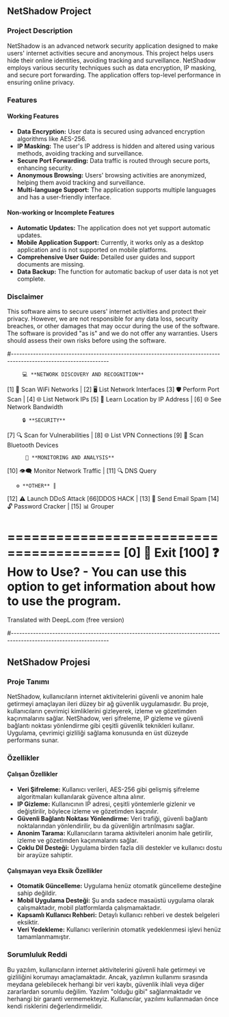 ## NetShadow Project

### Project Description
NetShadow is an advanced network security application designed to make users' internet activities secure and anonymous. This project helps users hide their online identities, avoiding tracking and surveillance. NetShadow employs various security techniques such as data encryption, IP masking, and secure port forwarding. The application offers top-level performance in ensuring online privacy.

### Features
#### Working Features
- **Data Encryption:** User data is secured using advanced encryption algorithms like AES-256.
- **IP Masking:** The user's IP address is hidden and altered using various methods, avoiding tracking and surveillance.
- **Secure Port Forwarding:** Data traffic is routed through secure ports, enhancing security.
- **Anonymous Browsing:** Users' browsing activities are anonymized, helping them avoid tracking and surveillance.
- **Multi-language Support:** The application supports multiple languages and has a user-friendly interface.

#### Non-working or Incomplete Features
- **Automatic Updates:** The application does not yet support automatic updates.
- **Mobile Application Support:** Currently, it works only as a desktop application and is not supported on mobile platforms.
- **Comprehensive User Guide:** Detailed user guides and support documents are missing.
- **Data Backup:** The function for automatic backup of user data is not yet complete.

### Disclaimer
This software aims to secure users' internet activities and protect their privacy. However, we are not responsible for any data loss, security breaches, or other damages that may occur during the use of the software. The software is provided "as is" and we do not offer any warranties. Users should assess their own risks before using the software.


#-----------------------------------------------------------------------------------------------------------------

      
         💻 **NETWORK DISCOVERY AND RECOGNITION** 
     

  [1] 📶 Scan WiFi Networks | [2] 🖥️ List Network Interfaces
  [3] 🛡️ Perform Port Scan | [4] 🌐 List Network IPs
  [5] 📍 Learn Location by IP Address | [6] 🌐 See Network Bandwidth

       
         🔒 **SECURITY** 
       

  [7] 🔍 Scan for Vulnerabilities | [8] 🌐 List VPN Connections
  [9] 📶 Scan Bluetooth Devices

  
          👀 **MONITORING AND ANALYSIS** 
        

  [10] 👁️‍🗨️ Monitor Network Traffic | [11] 🔍 DNS Query

     
       ⚙️ **OTHER** ║
     

  [12] ⚠️ Launch DDoS Attack 
  [66]DDOS HACK | [13] 📧 Send Email Spam
  [14] 🔓 Password Cracker | [15] 📊 Grouper

========================================
  [0] 🚪 Exit
  [100] ❓ How to Use? - You can use this option to get information about how to use the program.
=======

Translated with DeepL.com (free version)

#-----------------------------------------------------------------------------------------------------------------

## NetShadow Projesi

### Proje Tanımı
NetShadow, kullanıcıların internet aktivitelerini güvenli ve anonim hale getirmeyi amaçlayan ileri düzey bir ağ güvenlik uygulamasıdır. Bu proje, kullanıcıların çevrimiçi kimliklerini gizleyerek, izleme ve gözetimden kaçınmalarını sağlar. NetShadow, veri şifreleme, IP gizleme ve güvenli bağlantı noktası yönlendirme gibi çeşitli güvenlik teknikleri kullanır. Uygulama, çevrimiçi gizliliği sağlama konusunda en üst düzeyde performans sunar.

### Özellikler
#### Çalışan Özellikler
- **Veri Şifreleme:** Kullanıcı verileri, AES-256 gibi gelişmiş şifreleme algoritmaları kullanılarak güvence altına alınır.
- **IP Gizleme:** Kullanıcının IP adresi, çeşitli yöntemlerle gizlenir ve değiştirilir, böylece izleme ve gözetimden kaçınılır.
- **Güvenli Bağlantı Noktası Yönlendirme:** Veri trafiği, güvenli bağlantı noktalarından yönlendirilir, bu da güvenliğin artırılmasını sağlar.
- **Anonim Tarama:** Kullanıcıların tarama aktiviteleri anonim hale getirilir, izleme ve gözetimden kaçınmalarını sağlar.
- **Çoklu Dil Desteği:** Uygulama birden fazla dili destekler ve kullanıcı dostu bir arayüze sahiptir.

#### Çalışmayan veya Eksik Özellikler
- **Otomatik Güncelleme:** Uygulama henüz otomatik güncelleme desteğine sahip değildir.
- **Mobil Uygulama Desteği:** Şu anda sadece masaüstü uygulama olarak çalışmaktadır, mobil platformlarda çalışmamaktadır.
- **Kapsamlı Kullanıcı Rehberi:** Detaylı kullanıcı rehberi ve destek belgeleri eksiktir.
- **Veri Yedekleme:** Kullanıcı verilerinin otomatik yedeklenmesi işlevi henüz tamamlanmamıştır.

### Sorumluluk Reddi
Bu yazılım, kullanıcıların internet aktivitelerini güvenli hale getirmeyi ve gizliliğini korumayı amaçlamaktadır. Ancak, yazılımın kullanımı sırasında meydana gelebilecek herhangi bir veri kaybı, güvenlik ihlali veya diğer zararlardan sorumlu değilim. Yazılım "olduğu gibi" sağlanmaktadır ve herhangi bir garanti vermemekteyiz. Kullanıcılar, yazılımı kullanmadan önce kendi risklerini değerlendirmelidir.


